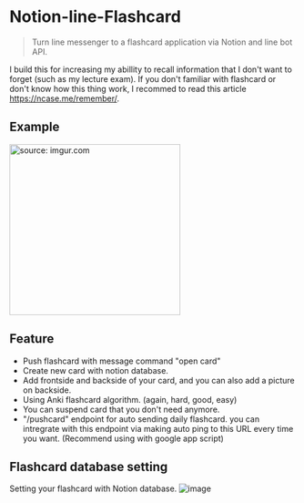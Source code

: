 ﻿# Notion-line-Flashcard
> Turn line messenger to a flashcard application via Notion and line bot API.

I build this for increasing my abillity to recall information that I don't want to forget (such as my lecture exam).
If you don't familiar with flashcard or don't know how this thing work, I recommed to read this article https://ncase.me/remember/.

## Example
<a href="https://imgur.com/mzgA4QB"><img src="https://i.imgur.com/mzgA4QB.gif" title="source: imgur.com" width="300"/></a>

## Feature
- Push flashcard with message command "open card"
- Create new card with notion database.
- Add frontside and backside of your card, and you can also add a picture on backside.
- Using Anki flashcard algorithm. (again, hard, good, easy)
- You can suspend card that you don't need anymore.
- "/pushcard" endpoint for auto sending daily flashcard. you can intregrate with this endpoint via making auto ping to this URL every time you want. (Recommend using with google app script)

## Flashcard database setting
Setting your flashcard with Notion database.
![image](https://user-images.githubusercontent.com/92264095/147410771-3bb874f1-2694-40d4-866a-25ecb7c43877.png)

